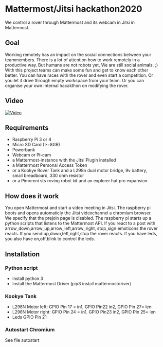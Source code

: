 # Mattermost/Jitsi hackathon2020
We control a rover through Mattermost and its webcam in Jitsi in Mattermost.

## Goal
Working remotely has an impact on the social connections between your teammembers.
There is a lot of attention how to work remotely in a productive way. 
But humans are not robots yet, We are still social animals. ;)
With this project teams can make some fun and get to know each other better.
You can have races with the rover and even start a competition.
Or you let it drive through empty workspace from your team.
Or you can organise your own internal hacakthon on modifying the rover.

## Video
[![Video](http://img.youtube.com/vi/1a9z1G-1u7s/1.jpg)](http://www.youtube.com/watch?v=1a9z1G-1u7s "Video")

## Requirements
-  Raspberry Pi 3 or 4
-  Micro SD Card (>=8GB)
-  Powerbank
-  Webcam or Pi-cam
-  a Mattermost-instance with the Jitsi Plugin installed
-  a Mattermost Personal Access Token 
-  or a Kookye Rover Tank and a L298n dual motor bridge, 9v battery, small breadboard, 330 ohm resistor
-  or a Pimoroni sts roving robot kit and an explorer hat pro expansion


## How does it work
You open Mattermost and start a video meeting in Jitsi. 
The raspberry pi boots and opens automaticly the Jitsi videochannel a chromium browser. We specify that the prejoin page is disabled.
The raspberry pi starts up a python scripts that listens to the Mattermost API.
If you react to a post with arrow_down,arrow_up,arrow_left,arrow_right, stop_sign emoticons the rover reacts.
If you send up,down,left,right,stop the rover reacts.
If you have leds, you also have on,off,blink to control the leds.

## Installation
### Python script
-  Install python 3
-  Install the Mattermost Driver (pip3 install mattermostdriver)

### Kookye Tank
- L298N Motor left: GPIO Pin 17 = in1, GPIO Pin22 in2, GPIO Pin 27= len
- L298N Motor right: GPIO Pin 24 = in1, GPIO Pin23 in2, GPIO Pin 25= len
- Leds GPIO Pin 21

### Autostart Chromium
See file autostart

